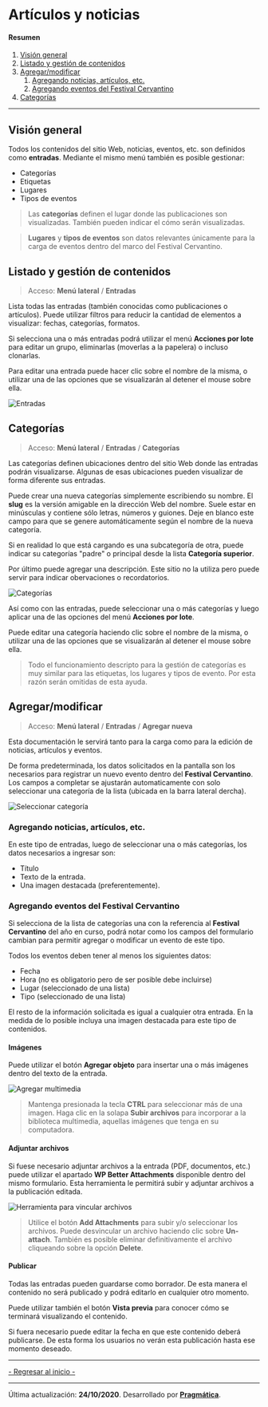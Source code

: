 # Artículos y noticias

#### Resumen

1.  [Visión general](#vision-general)
2.  [Listado y gestión de contenidos](#listado-gestion-contenidos)
3.  [Agregar/modificar](#agregar-modificar)
    1.  [Agregando noticias, artículos, etc.](#agregar-articulos)
    2.  [Agregando eventos del Festival Cervantino](#agregar-eventos)
4.  [Categorías](#categorias)

---

## Visión general<a name="vision-general"></a>

Todos los contenidos del sitio Web, noticias, eventos, etc. son definidos como **entradas**. Mediante el mismo menú también es posible gestionar:

-   Categorías
-   Etiquetas
-   Lugares
-   Tipos de eventos

> Las **categorías** definen el lugar donde las publicaciones son visualizadas. También pueden indicar el cómo serán visualizadas.

> **Lugares** y **tipos de eventos** son datos relevantes únicamente para la carga de eventos dentro del marco del Festival Cervantino.


## Listado y gestión de contenidos<a name="listado-gestion-contenidos"></a>

> Acceso: **Menú lateral** / **Entradas**

Lista todas las entradas (también conocidas como publicaciones o artículos). Puede utilizar filtros para reducir la cantidad de elementos a visualizar: fechas, categorías, formatos.

Si selecciona una o más entradas podrá utilizar el menú **Acciones por lote** para editar un grupo, eliminarlas (moverlas a la papelera) o incluso clonarlas.

Para editar una entrada puede hacer clic sobre el nombre de la misma, o utilizar una de las opciones que se visualizarán al detener el mouse sobre ella.

![Entradas](entradas.png)


## Categorías<a name="categorias"></a>

> Acceso: **Menú lateral** / **Entradas** / **Categorías**

Las categorías definen ubicaciones dentro del sitio Web donde las entradas podrán visualizarse. Algunas de esas ubicaciones pueden visualizar de forma diferente sus entradas.

Puede crear una nueva categorías simplemente escribiendo su nombre. El **slug** es la versión amigable en la dirección Web del nombre. Suele estar en minúsculas y contiene sólo letras, números y guiones. Deje en blanco este campo para que se genere automáticamente según el nombre de la nueva categoría.

Si en realidad lo que está cargando es una subcategoría de otra, puede indicar su categorías "padre" o principal desde la lista **Categoría superior**.

Por último puede agregar una descripción. Este sitio no la utiliza pero puede servir para indicar obervaciones o recordatorios.

![Categorías](categorias.png)

Así como con las entradas, puede seleccionar una o más categorías y luego aplicar una de las opciones del menú **Acciones por lote**.

Puede editar una categoría haciendo clic sobre el nombre de la misma, o utilizar una de las opciones que se visualizarán al detener el mouse sobre ella.

> Todo el funcionamiento descripto para la gestión de categorías es muy similar para las etiquetas, los lugares y tipos de evento. Por esta razón serán omitidas de esta ayuda.


## Agregar/modificar<a name="agregar-modificar"></a>

> Acceso: **Menú lateral** / **Entradas** / **Agregar nueva**

Esta documentación le servirá tanto para la carga como para la edición de noticias, artículos y eventos.

De forma predeterminada, los datos solicitados en la pantalla son los necesarios para registrar un nuevo evento dentro del **Festival Cervantino**. Los campos a completar se ajustarán automaticamente con solo seleccionar una categoría de la lista (ubicada en la barra lateral dercha).

![Seleccionar categoría](seleccionar-categoria.png)

### Agregando noticias, artículos, etc.<a name="agregar-articulos"></a>

En este tipo de entradas, luego de seleccionar una o más categorías, los datos necesarios a ingresar son:

-   Título
-   Texto de la entrada.
-   Una imagen destacada (preferentemente).

### Agregando eventos del Festival Cervantino<a name="agregar-eventos"></a>

Si selecciona de la lista de categorías una con la referencia al **Festival Cervantino** del año en curso, podrá notar como los campos del formulario cambian para permitir agregar o modificar un evento de este tipo.

Todos los eventos deben tener al menos los siguientes datos:

-   Fecha
-   Hora (no es obligatorio pero de ser posible debe incluirse)
-   Lugar (seleccionado de una lista)
-   Tipo (seleccionado de una lista)

El resto de la información solicitada es igual a cualquier otra entrada. En la medida de lo posible incluya una imagen destacada para este tipo de contenidos.

#### Imágenes

Puede utilizar el botón **Agregar objeto** para insertar una o más imágenes dentro del texto de la entrada.

![Agregar multimedia](agregar-multimedia.png)

> Mantenga presionada la tecla **CTRL** para seleccionar más de una imagen. Haga clic en la solapa **Subir archivos** para incorporar a la biblioteca multimedia, aquellas imágenes que tenga en su computadora.

#### Adjuntar archivos

Si fuese necesario adjuntar archivos a la entrada (PDF, documentos, etc.) puede utilizar el apartado **WP Better Attachments** disponible dentro del mismo formulario. Esta herramienta le permitirá subir y adjuntar archivos a la publicación editada.

![Herramienta para vincular archivos](wp-better-attachments.png)

> Utilice el botón **Add Attachments** para subir y/o seleccionar los archivos. Puede desvincular un archivo haciendo clic sobre **Un-attach**. También es posible eliminar definitivamente el archivo cliqueando sobre la opción **Delete**.

#### Publicar

Todas las entradas pueden guardarse como borrador. De esta manera el contenido no será publicado y podrá editarlo en cualquier otro momento.

Puede utilizar también el botón **Vista previa** para conocer cómo se terminará visualizando el contenido.

Si fuera necesario puede editar la fecha en que este contenido deberá publicarse. De esta forma los usuarios no verán esta publicación hasta ese momento deseado.

---

[- Regresar al inicio -](index.md)

---

Última actualización: **24/10/2020**. Desarrollado por **[Pragmática](http://pragmatica.com.ar)**.
